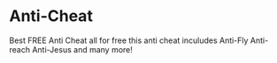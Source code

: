 # Anti-Cheat
Best FREE Anti Cheat all for free this anti cheat inculudes Anti-Fly Anti-reach Anti-Jesus and many more!
